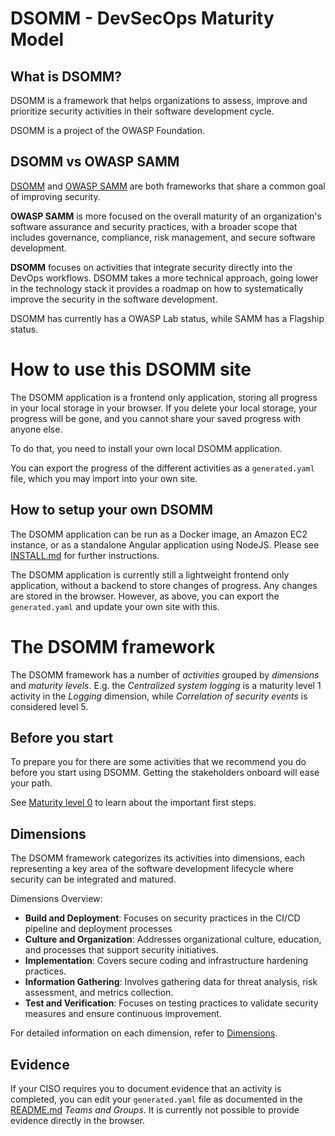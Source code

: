 # DSOMM - DevSecOps Maturity Model

## What is DSOMM?
DSOMM is a framework that helps organizations to assess, improve and prioritize security activities in their software development cycle. 

DSOMM is a project of the OWASP Foundation.

## DSOMM vs OWASP SAMM
[DSOMM](https://dsomm.owasp.org/) and [OWASP SAMM](https://owaspsamm.org/) are both frameworks that share a common goal of improving security. 

**OWASP SAMM** is more focused on the overall maturity of an organization's software assurance and security practices, with a broader scope that includes governance, compliance, risk management, and secure software development.

**DSOMM** focuses on activities that integrate security directly into the DevOps workflows. DSOMM takes a more technical approach, going lower in the technology stack it provides a roadmap on how to systematically improve the security in the software development.

DSOMM has currently has a OWASP Lab status, while SAMM has a Flagship status.

# How to use this DSOMM site
The DSOMM application is a frontend only application, storing all progress in your local storage in your browser. If you delete your local storage, your  progress will be gone, and you cannot share your saved progress with anyone else.

To do that, you need to install your own local DSOMM application.

You can export the progress of the different activities as a `generated.yaml` file, which you may import into your own site.


## How to setup your own DSOMM
The DSOMM application can be run as a Docker image, an Amazon EC2 instance, or as a standalone Angular application using NodeJS. Please see [INSTALL.md](https://github.com/devsecopsmaturitymodel/DevSecOps-MaturityModel/blob/master/INSTALL.md) for further instructions.

The DSOMM application is currently still a lightweight frontend only application, without a backend to store changes of progress. Any changes are stored in the browser. However, as above, you can export the `generated.yaml` and update your own site with this.


# The DSOMM framework
The DSOMM framework has a number of _activities_ grouped by _dimensions_ and _maturity levels_. E.g. the _Centralized system logging_ is a maturity level 1 activity in the _Logging_ dimension, while _Correlation of security events_ is considered level 5.



## Before you start
To prepare you for there are some activities that we recommend you do before you start using DSOMM. Getting the stakeholders onboard will ease your path.

See [Maturity level 0](./usage/maturity-level-0) to learn about the important first steps.


## Dimensions
The DSOMM framework categorizes its activities into dimensions, each representing a key area of the software development lifecycle where security can be integrated and matured.

Dimensions Overview:
 - **Build and Deployment**: Focuses on security practices in the CI/CD pipeline and deployment processes
 - **Culture and Organization**: Addresses organizational culture, education, and processes that support security initiatives.
 - **Implementation**: Covers secure coding and infrastructure hardening practices.
- **Information Gathering**: Involves gathering data for threat analysis, risk assessment, and metrics collection.
- **Test and Verification**: Focuses on testing practices to validate security measures and ensure continuous improvement.

For detailed information on each dimension, refer to [Dimensions](./usage/dimensions).





## Evidence
If your CISO requires you to document evidence that an activity is completed, you can edit your `generated.yaml` file as documented in the [README.md](./usage/README) _Teams and Groups_. It is currently not possible to provide evidence directly in the browser.
